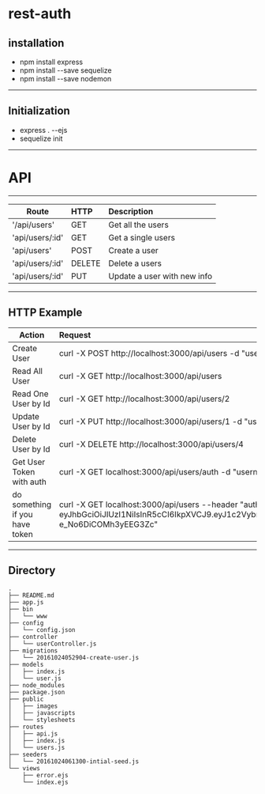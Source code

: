 # rest-auth

## installation
  - npm install express
  - npm install --save sequelize
  - npm install --save nodemon
---
## Initialization
  - express . --ejs
  - sequelize init
---
# API
---
Route | HTTP | Description
--- | :--- | :--- |
'/api/users' | GET | Get all the users
'api/users/:id' | GET | Get a single users
'api/users' | POST | Create a user
'api/users/:id' | DELETE | Delete a users
'api/users/:id' | PUT | Update a user with new info
---
## HTTP Example
Action | Request
--------------------------------- | :------------
Create User | curl -X POST http://localhost:3000/api/users -d "username=NewUsername&birthday=1970/01/01&email=NewEmail@ema.il"
Read All User | curl -X GET http://localhost:3000/api/users
Read One User by Id | curl -X GET http://localhost:3000/api/users/2
Update User by Id | curl -X PUT http://localhost:3000/api/users/1 -d "username=UpdateUser&birthday=2010/01/01&email=UpdateEmail@ema.il"
Delete User by Id | curl -X DELETE http://localhost:3000/api/users/4
Get User Token with auth | curl -X GET localhost:3000/api/users/auth -d "username=admin&password=admin"
do something if you have token | curl -X GET localhost:3000/api/users --header "authorization:bearer eyJhbGciOiJIUzI1NiIsInR5cCI6IkpXVCJ9.eyJ1c2VybmFtZSI6ImFkbWluIiwiaWF0IjoxNDc3MzIxNjc0LCJleHAiOjE0NzczMjI4NzR9.JSmjtVtSu0TknE8kwFOLf8R-e_No6DiCOMh3yEEG3Zc"
---
## Directory
```
.
├── README.md
├── app.js
├── bin
│   └── www
├── config
│   └── config.json
├── controller
│   └── userController.js
├── migrations
│   └── 20161024052904-create-user.js
├── models
│   ├── index.js
│   └── user.js
├── node_modules
├── package.json
├── public
│   ├── images
│   ├── javascripts
│   └── stylesheets
├── routes
│   ├── api.js
│   ├── index.js
│   └── users.js
├── seeders
│   └── 20161024061300-intial-seed.js
└── views
    ├── error.ejs
    └── index.ejs
```
